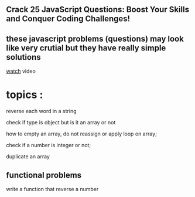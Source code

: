 ## Crack 25 JavaScript Questions: Boost Your Skills and Conquer Coding Challenges!

## these javascript problems (questions) may look like very crutial but they have really simple solutions 


[watch](https://www.youtube.com/watch?v=qJGR9lLcRc0) video




# topics : 

reverse each word in a string


check if type is object but is it an array or not


how to empty an array, do not reassign or apply loop on array;


check if a number is integer or not;


duplicate an array



## functional problems


write a function that reverse a number
